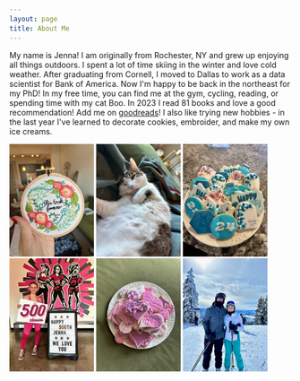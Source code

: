 ```yaml
---
layout: page
title: About Me
---
```


My name is Jenna! I am originally from Rochester, NY and grew up enjoying all things outdoors. I spent a lot of time skiing in the winter and love cold weather. After graduating from Cornell, I moved to Dallas to work as a data scientist for Bank of America. Now I'm happy to be back in the northeast for my PhD! In my free time, you can find me at the gym, cycling, reading, or spending time with my cat Boo. In 2023 I read 81 books and love a good recommendation! Add me on [goodreads][goodreads]! I also like trying new hobbies - in the last year I've learned to decorate cookies, embroider, and make my own ice creams. 

<img src="docs/assets/embroidery.jpg" width="30%">
<img src="docs/assets/boo.jpg" width="30%">
<img src="docs/assets/cookie2.jpg" width="30%">
<img src="docs/assets/grit.jpg" width="30%">
<img src="docs/assets/cookie1.jpg" width="30%">
<img src="docs/assets/ski.jpg" width="30%">


[goodreads]: https://www.goodreads.com/user/show/39680770-jenna-russell